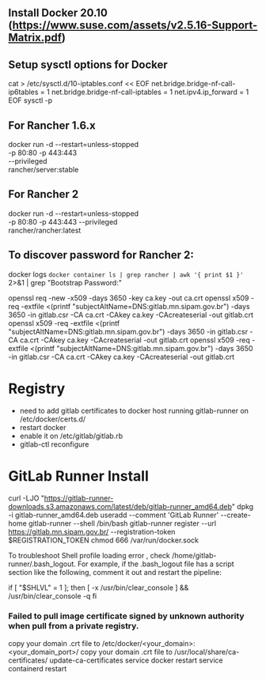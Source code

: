 ## Install Docker 20.10 (https://www.suse.com/assets/v2.5.16-Support-Matrix.pdf)



## Setup sysctl options for Docker
cat > /etc/sysctl.d/10-iptables.conf << EOF
net.bridge.bridge-nf-call-ip6tables = 1
net.bridge.bridge-nf-call-iptables = 1
net.ipv4.ip_forward = 1
EOF
sysctl -p

## For Rancher 1.6.x
docker run -d --restart=unless-stopped \
	-p 80:80 -p 443:443 \
	--privileged \
	rancher/server:stable

## For Rancher 2 
docker run -d --restart=unless-stopped \
  	-p 80:80 -p 443:443 --privileged  \
	rancher/rancher:latest

## To discover password for Rancher 2:
docker logs `docker container ls | grep rancher | awk '{ print $1 }'`  2>&1 | grep "Bootstrap Password:"


openssl req -new -x509 -days 3650 -key ca.key -out ca.crt
openssl x509 -req -extfile <(printf "subjectAltName=DNS:gitlab.mn.sipam.gov.br") -days 3650 -in gitlab.csr -CA ca.crt -CAkey ca.key -CAcreateserial -out gitlab.crt
openssl x509 -req -extfile <(printf "subjectAltName=DNS:gitlab.mn.sipam.gov.br") -days 3650 -in gitlab.csr -CA ca.crt -CAkey ca.key -CAcreateserial -out gitlab.crt
openssl x509 -req -extfile <(printf "subjectAltName=DNS:gitlab.mn.sipam.gov.br") -days 3650 -in gitlab.csr -CA ca.crt -CAkey ca.key -CAcreateserial -out gitlab.crt





# Registry
 - need to add gitlab certificates to docker host running gitlab-runner on
   /etc/docker/certs.d/
 - restart docker
 - enable it on /etc/gitlab/gitlab.rb
 - gitlab-ctl reconfigure

# GitLab Runner Install
curl -LJO "https://gitlab-runner-downloads.s3.amazonaws.com/latest/deb/gitlab-runner_amd64.deb"
dpkg -i gitlab-runner_amd64.deb
useradd --comment 'GitLab Runner' --create-home gitlab-runner --shell /bin/bash
gitlab-runner register --url https://gitlab.mn.sipam.gov.br/ --registration-token $REGISTRATION_TOKEN
chmod 666 /var/run/docker.sock

  To troubleshoot Shell profile loading error , check /home/gitlab-runner/.bash_logout. For example, if the .bash_logout file has a script section like the following, comment it out and restart the pipeline:

  if [ "$SHLVL" = 1 ]; then
    [ -x /usr/bin/clear_console ] && /usr/bin/clear_console -q
  fi




### Failed to pull image certificate signed by unknown authority when pull from a private registry.

  copy your domain .crt file to /etc/docker/<your_domain>:<your_domain_port>/
  copy your domain .crt file to /usr/local/share/ca-certificates/
  update-ca-certificates
  service docker restart
  service containerd restart


